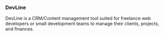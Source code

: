 ### DevLine

DevLine is a CRM/Content management tool suited for freelance web developers or small development teams to manage their clients, projects, and finances.
